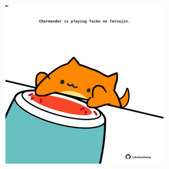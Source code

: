 <!-- built at 25/07/2023, 11:01:05 UTC -->
<p align="center">
  <img width="500" height="500" src="./ReadmeImage.svg">
</p>
